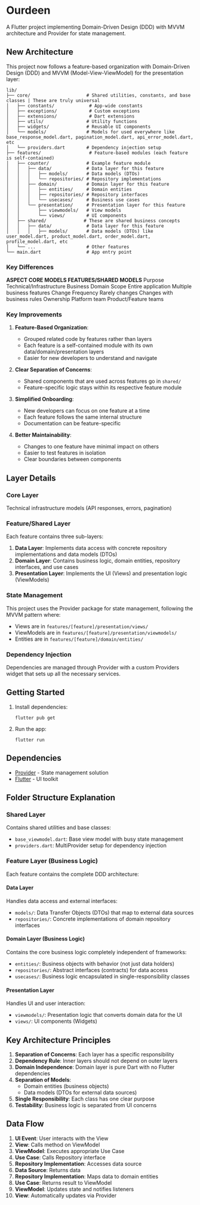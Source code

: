 # Ourdeen

A Flutter project implementing Domain-Driven Design (DDD) with MVVM architecture and Provider for state management.

## New Architecture

This project now follows a feature-based organization with Domain-Driven Design (DDD) and MVVM (Model-View-ViewModel) for the presentation layer:

```
lib/
├── core/                     # Shared utilities, constants, and base classes | These are truly universal
│   ├── constants/             # App-wide constants
│   ├── exceptions/            # Custom exceptions
│   ├── extensions/            # Dart extensions
│   ├── utils/                # Utility functions
│   ├── widgets/              # Reusable UI components
│   └── models/               # Models for used everywhere like base_response_model.dart, pagination_model.dart, api_error_model.dart, etc
│   └── providers.dart        # Dependency injection setup
├── features/                  # Feature-based modules (each feature is self-contained)
│   ├── counter/              # Example feature module
│   │   ├── data/             # Data layer for this feature
│   │   │   ├── models/       # Data models (DTOs)
│   │   │   └── repositories/ # Repository implementations
│   │   ├── domain/           # Domain layer for this feature
│   │   │   ├── entities/     # Domain entities
│   │   │   ├── repositories/ # Repository interfaces
│   │   │   └── usecases/     # Business use cases
│   │   └── presentation/     # Presentation layer for this feature
│   │       ├── viewmodels/   # View models
│   │       └── views/        # UI components
│   ├── shared/              # These are shared business concepts
│   │   ├── data/             # Data layer for this feature
│   │   │   ├── models/       # Data models (DTOs) like user_model.dart, product_model.dart, order_model.dart, profile_model.dart, etc
│   └── ...                   # Other features
└── main.dart                 # App entry point
```

### Key Differences 

**ASPECT            CORE MODELS              FEATURES/SHARED MODELS**
Purpose             Technical/Infrastructure Business Domain
Scope               Entire application       Multiple business features
Change Frequency    Rarely changes           Changes with business rules
Ownership           Platform team            Product/Feature teams


### Key Improvements

1. **Feature-Based Organization**:
   - Grouped related code by features rather than layers
   - Each feature is a self-contained module with its own data/domain/presentation layers
   - Easier for new developers to understand and navigate

2. **Clear Separation of Concerns**:
   - Shared components that are used across features go in `shared/`
   - Feature-specific logic stays within its respective feature module

3. **Simplified Onboarding**:
   - New developers can focus on one feature at a time
   - Each feature follows the same internal structure
   - Documentation can be feature-specific

4. **Better Maintainability**:
   - Changes to one feature have minimal impact on others
   - Easier to test features in isolation
   - Clear boundaries between components

## Layer Details

### Core Layer
Technical infrastructure models (API responses, errors, pagination)

### Feature/Shared Layer
Each feature contains three sub-layers:

1. **Data Layer**: Implements data access with concrete repository implementations and data models (DTOs)
2. **Domain Layer**: Contains business logic, domain entities, repository interfaces, and use cases
3. **Presentation Layer**: Implements the UI (Views) and presentation logic (ViewModels)

### State Management

This project uses the Provider package for state management, following the MVVM pattern where:
- Views are in `features/[feature]/presentation/views/`
- ViewModels are in `features/[feature]/presentation/viewmodels/`
- Entities are in `features/[feature]/domain/entities/`

### Dependency Injection

Dependencies are managed through Provider with a custom Providers widget that sets up all the necessary services.

## Getting Started

1. Install dependencies:
   ```
   flutter pub get
   ```

2. Run the app:
   ```
   flutter run
   ```

## Dependencies

- [Provider](https://pub.dev/packages/provider) - State management solution
- [Flutter](https://flutter.dev/) - UI toolkit

## Folder Structure Explanation

### Shared Layer
Contains shared utilities and base classes:
- `base_viewmodel.dart`: Base view model with busy state management
- `providers.dart`: MultiProvider setup for dependency injection

### Feature Layer (Business Logic)
Each feature contains the complete DDD architecture:

#### Data Layer
Handles data access and external interfaces:
- `models/`: Data Transfer Objects (DTOs) that map to external data sources
- `repositories/`: Concrete implementations of domain repository interfaces

#### Domain Layer (Business Logic)
Contains the core business logic completely independent of frameworks:
- `entities/`: Business objects with behavior (not just data holders)
- `repositories/`: Abstract interfaces (contracts) for data access
- `usecases/`: Business logic encapsulated in single-responsibility classes

#### Presentation Layer
Handles UI and user interaction:
- `viewmodels/`: Presentation logic that converts domain data for the UI
- `views/`: UI components (Widgets)

## Key Architecture Principles

1. **Separation of Concerns**: Each layer has a specific responsibility
2. **Dependency Rule**: Inner layers should not depend on outer layers
3. **Domain Independence**: Domain layer is pure Dart with no Flutter dependencies
4. **Separation of Models**: 
   - Domain entities (business objects)
   - Data models (DTOs for external data sources)
5. **Single Responsibility**: Each class has one clear purpose
6. **Testability**: Business logic is separated from UI concerns

## Data Flow

1. **UI Event**: User interacts with the View
2. **View**: Calls method on ViewModel
3. **ViewModel**: Executes appropriate Use Case
4. **Use Case**: Calls Repository interface
5. **Repository Implementation**: Accesses data source
6. **Data Source**: Returns data
7. **Repository Implementation**: Maps data to domain entities
8. **Use Case**: Returns result to ViewModel
9. **ViewModel**: Updates state and notifies listeners
10. **View**: Automatically updates via Provider